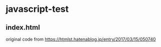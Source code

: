 # javascript-test



## index.html

original code from https://htmlst.hatenablog.jp/entry/2017/03/15/050740


